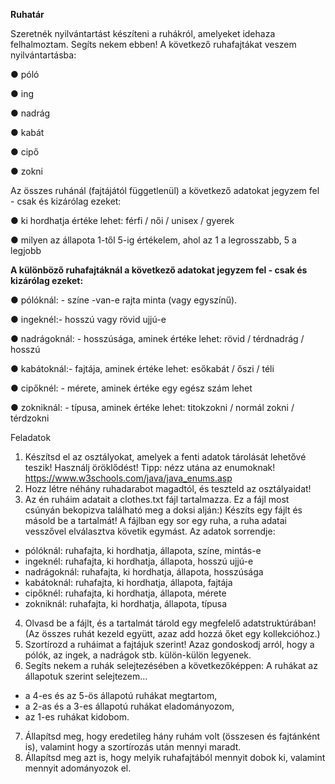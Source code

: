 **Ruhatár**

Szeretnék nyilvántartást készíteni a ruhákról, amelyeket idehaza felhalmoztam. Segíts
nekem ebben!
A következő ruhafajtákat veszem nyilvántartásba:

● póló

● ing

● nadrág

● kabát

● cipő

● zokni

Az összes ruhánál (fajtájától függetlenül) a következő adatokat jegyzem fel - csak és
kizárólag ezeket:

● ki hordhatja  értéke lehet: férfi / női / unisex / gyerek

● milyen az állapota 1-től 5-ig értékelem, ahol az 1 a legrosszabb, 5 a legjobb

**A különböző ruhafajtáknál a következő adatokat jegyzem fel - csak és kizárólag ezeket:**

● pólóknál: -  színe -van-e rajta minta (vagy egyszínű).

● ingeknél:- hosszú vagy rövid ujjú-e

  ● nadrágoknál: - hosszúsága, aminek értéke lehet: rövid / térdnadrág / hosszú

  ● kabátoknál:- fajtája, aminek értéke lehet: esőkabát / őszi / téli

● cipőknél: - mérete, aminek értéke egy egész szám lehet

● zokniknál: - típusa, aminek értéke lehet: titokzokni / normál zokni / térdzokni

  Feladatok
1. Készítsd el az osztályokat, amelyek a fenti adatok tárolását lehetővé teszik! Használj
   öröklődést!
   Tipp: nézz utána az enumoknak!
   https://www.w3schools.com/java/java_enums.asp
2. Hozz létre néhány ruhadarabot magadtól, és teszteld az osztályaidat!
3. Az én ruháim adatait a clothes.txt fájl tartalmazza. Ez a fájl most csúnyán bekopizva
   található meg a doksi alján:) Készíts egy fájlt és másold be a tartalmát!
   A fájlban egy sor egy ruha, a ruha adatai vesszővel elválasztva követik egymást.
   Az adatok sorrendje:
- pólóknál:
  ruhafajta, ki hordhatja, állapota, színe, mintás-e
- ingeknél:
  ruhafajta, ki hordhatja, állapota, hosszú ujjú-e
- nadrágoknál:
  ruhafajta, ki hordhatja, állapota, hosszúsága
- kabátoknál:
  ruhafajta, ki hordhatja, állapota, fajtája
- cipőknél:
  ruhafajta, ki hordhatja, állapota, mérete
- zokniknál:
  ruhafajta, ki hordhatja, állapota, típusa
4. Olvasd be a fájlt, és a tartalmát tárold egy megfelelő adatstruktúrában! (Az összes
   ruhát kezeld együtt, azaz add hozzá őket egy kollekcióhoz.)
5. Szortírozd a ruháimat a fajtájuk szerint! Azaz gondoskodj arról, hogy a pólók, az
   ingek, a nadrágok stb. külön-külön legyenek.
6. Segíts nekem a ruhák selejtezésében a következőképpen:
   A ruhákat az állapotuk szerint selejtezem…
- a 4-es és az 5-ös állapotú ruhákat megtartom,
- a 2-as és a 3-es állapotú ruhákat eladományozom,
- az 1-es ruhákat kidobom.
7. Állapítsd meg, hogy eredetileg hány ruhám volt (összesen és fajtánként is), valamint
   hogy a szortírozás után mennyi maradt.
8. Állapítsd meg azt is, hogy melyik ruhafajtából mennyit dobok ki, valamint mennyit
   adományozok el.